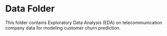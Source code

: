 # Data Folder
This folder contains Exploratory Data Analysis (EDA) on telecommunication company data for modeling customer churn prediction.